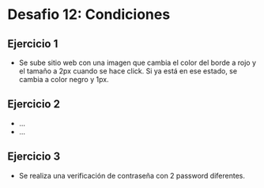 # Desafio 12: Condiciones

## Ejercicio 1

- Se sube sitio web con una imagen que cambia el color del borde a rojo y el tamaño a 2px cuando se hace click. Si ya está en ese estado, se cambia a color negro y 1px.

## Ejercicio 2

- ...
- ...

## Ejercicio 3

- Se realiza una verificación de contraseña con 2 password diferentes. 